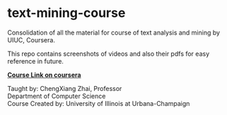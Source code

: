 # text-mining-course

Consolidation of all the material for course of text analysis and mining by UIUC, Coursera.

This repo contains screenshots of videos and also their pdfs for easy reference in future. 

[**Course Link on coursera**](https://www.coursera.org/learn/text-mining)

Taught by:    ChengXiang Zhai, Professor<br>
Department of Computer Science<br>
Course Created by:   University of Illinois at Urbana-Champaign
